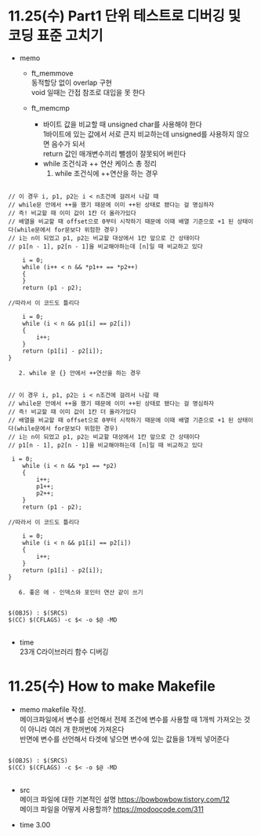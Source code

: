 # 11.25(수) Part1 단위 테스트로 디버깅 및 코딩 표준 고치기
* memo    
  * ft_memmove    
동적할당 없이 overlap 구현   
void 일때는 간접 참조로 대입을 못 한다
  
  * ft_memcmp
    * 바이트 값을 비교할 때 unsigned char를 사용해야 한다    
1바이트에 있는 값에서 서로 큰지 비교하는데 unsigned를 사용하지 않으면 음수가 되서    
return 값인 매개변수끼리 뺄셈이 잘못되어 버린다
    * while 조건식과 ++ 연산 케이스 총 정리
       1. while 조건식에 ++연산을 하는 경우
<pre>
<code>
// 이 경우 i, p1, p2는 i < n조건에 걸려서 나갈 때 
// while문 안에서 ++을 했기 때문에 이미 ++된 상태로 됐다는 걸 명심하자
// 즉! 비교할 때 이미 값이 1칸 더 올라가있다
// 배열을 비교할 때 offset으로 0부터 시작하기 때문에 이때 배열 기준으로 +1 된 상태이다(while문에서 for문보다 위험한 경우)
// i는 n이 되었고 p1, p2는 비교할 대상에서 1칸 앞으로 간 상태이다
// p1[n - 1], p2[n - 1]을 비교해야하는데 [n]일 때 비교하고 있다

 	i = 0;
	while (i++ < n && *p1++ == *p2++)
	{
	}
	return (p1 - p2);
 
//따라서 이 코드도 틀리다

	i = 0;
	while (i < n && p1[i] == p2[i])
	{
		i++;
	}
	return (p1[i] - p2[i]);
}
</code></pre>
       2. while 문 {} 안에서 ++연산을 하는 경우
<pre>
<code>
// 이 경우 i, p1, p2는 i < n조건에 걸려서 나갈 때 
// while문 안에서 ++을 했기 때문에 이미 ++된 상태로 됐다는 걸 명심하자
// 즉! 비교할 때 이미 값이 1칸 더 올라가있다
// 배열을 비교할 때 offset으로 0부터 시작하기 때문에 이때 배열 기준으로 +1 된 상태이다(while문에서 for문보다 위험한 경우)
// i는 n이 되었고 p1, p2는 비교할 대상에서 1칸 앞으로 간 상태이다
// p1[n - 1], p2[n - 1]을 비교해야하는데 [n]일 때 비교하고 있다

 i = 0;
	while (i < n && *p1 == *p2)
	{
		i++;
		p1++;
		p2++;
	}
	return (p1 - p2);
 
//따라서 이 코드도 틀리다

	i = 0;
	while (i < n && p1[i] == p2[i])
	{
		i++;
	}
	return (p1[i] - p2[i]);
}
</code></pre>   
       6. 좋은 에 - 인덱스와 포인터 연산 같이 쓰기
<pre>
<code>
$(OBJS) : $(SRCS)
$(CC) $(CFLAGS) -c $< -o $@ -MD
</code>
</pre>

* time      
23개 C라이브러리 함수 디버깅

# 11.25(수) How to make Makefile
* memo
makefile 작성.  
메이크파일에서 변수를 선언해서 전제 조건에 변수를 사용할 때 1개씩 가져오는 것이 아니라 여러 개 한꺼번에 가져온다   
반면에 변수를 선언해서 타겟에 넣으면 변수에 있는 값들을 1개씩 넣어준다
<pre>
<code>
$(OBJS) : $(SRCS)
$(CC) $(CFLAGS) -c $< -o $@ -MD
</code>
</pre>

* src  
메이크 파일에 대한 기본적인 설명 https://bowbowbow.tistory.com/12   
메이크 파일을 어떻게 사용할까? https://modoocode.com/311

* time 3.00
